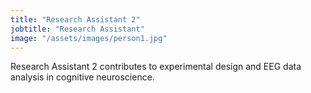 ```yaml
---
title: "Research Assistant 2"
jobtitle: "Research Assistant"
image: "/assets/images/person1.jpg"
---
```


Research Assistant 2 contributes to experimental design and EEG data analysis in cognitive neuroscience.
